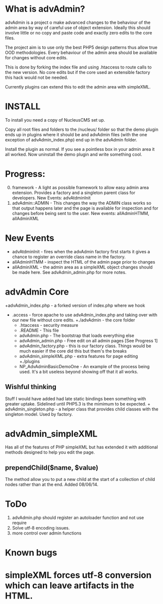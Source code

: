 What is advAdmin?
=================
advAdmin is a project o make advanced changes to the behaviour of the admin area
by way of careful use of object extension. Ideally this should involve little or
no copy and paste code and exactly zero edits to the core files.

The project aim is to use only the best PHP5 design patterns thus allow true OOD
methodologies. Every behaviour of the admin area should be available for changes
without core edits.

This is done by forking the index file and using .htaccess to route calls to the
new version.  No core edits but if the core used an extensible factory this hack 
would not be needed.

Currently plugins can extend this to edit the admin area with simpleXML.

INSTALL
=======
To install you need a copy of NucleusCMS set up.

Copy all root files and folders to the /nucleus/ folder so that the demo plugin 
ends up in plugins where it should be and advAdmin files (with the one exception
of advAdmin_index.php) end up in the advAdmin folder. 

Install the plugin as normal. If you see a pointless box in your admin area it 
all worked. Now uninstall the demo plugin and write something cool.

Progress:
========

0. framework        - A light as possible framework to allow easy admin area 
                      extension. Provides a factory and a singleton parent class
                      for developers.
                      New Events: advAtdminInit
1. advAdmin::ADMIN  - This changes the way the ADMIN class works so that output 
                      happens later and the page is available for inspection and
                      for changes before being sent to the user.
                      New events: allAdminHTMM, allAdminXML

New Events
==========
* advAtdminInit - fires when the advAdmin factory first starts it gives a chance
                  to register an override class name in the factory.
* allAdminHTMM  - inspect the HTML of the admin page prior to changes
* allAdminXML   - the admin area as a simpleXML object changes should be made 
                  here. See advAdmin_admin.php for more notes.

advAdmin Core
=============

+advAdmin_index.php          - a forked version of index.php where we hook 
+ .access                    - force apache to use advAdmin_index.php and taking
                               over with our new file without core edits.
+./advAdmin                  - the core folder
    + .htaccess              - security measure
    + .README                - This file
    + advAdmin.php           - The bootstrap that loads everything else
    + advAdmin_admin.php     - Free edit on all admin pages [See Progress 1]
    + advAdmin_factory.php   - this is our factory class. Things would be much 
                               easier if the core did this but them's the breaks
    + advAdmin_simpleXML.php - extra features for page editing
+./plugins
    + NP_AdvAdminBasicDemoOne - An example of the process being used. It's a bit 
                                useless beyond showing off that it all works.

Wishful thinking
----------------
Stuff I would have added had late static bindings been something with greater 
uptake. Sidelined until PHP5.3 is the mimimum to be expected.
    + advAdmin_singleton.php - a helper class that provides child classes with 
                               the singleton model. Used by factory.

advAdmin_simpleXML
==================
Has all of the features of PHP simpleXML but has extended it with additional 
methods designed to help you edit the page.

prependChild($name, $value)
---------------------------
The method allow you to put a new child at the start of a collection of child 
nodes rather than at the end. Added 08/06/14.


ToDo
====
01. advAdmin.php should register an autoloader function and not use require
02. Solve utf-8 encoding issues.
03. more control over admin functions

Known bugs
==========
# simpleXML forces utf-8 conversion which can leave artifacts in the HTML.
